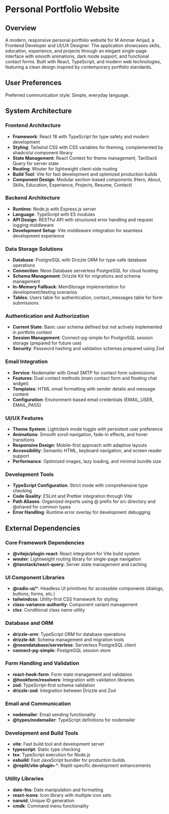 # Personal Portfolio Website

## Overview

A modern, responsive personal portfolio website for M Ammar Amjad, a Frontend Developer and UI/UX Designer. The application showcases skills, education, experience, and projects through an elegant single-page interface with smooth animations, dark mode support, and functional contact forms. Built with React, TypeScript, and modern web technologies, featuring a clean design inspired by contemporary portfolio standards.

## User Preferences

Preferred communication style: Simple, everyday language.

## System Architecture

### Frontend Architecture
- **Framework**: React 18 with TypeScript for type safety and modern development
- **Styling**: Tailwind CSS with CSS variables for theming, complemented by shadcn/ui component library
- **State Management**: React Context for theme management, TanStack Query for server state
- **Routing**: Wouter for lightweight client-side routing
- **Build Tool**: Vite for fast development and optimized production builds
- **Component Design**: Modular section-based components (Hero, About, Skills, Education, Experience, Projects, Resume, Contact)

### Backend Architecture
- **Runtime**: Node.js with Express.js server
- **Language**: TypeScript with ES modules
- **API Design**: RESTful API with structured error handling and request logging middleware
- **Development Setup**: Vite middleware integration for seamless development experience

### Data Storage Solutions
- **Database**: PostgreSQL with Drizzle ORM for type-safe database operations
- **Connection**: Neon Database serverless PostgreSQL for cloud hosting
- **Schema Management**: Drizzle Kit for migrations and schema management
- **In-Memory Fallback**: MemStorage implementation for development/testing scenarios
- **Tables**: Users table for authentication, contact_messages table for form submissions

### Authentication and Authorization
- **Current State**: Basic user schema defined but not actively implemented in portfolio context
- **Session Management**: Connect-pg-simple for PostgreSQL session storage (prepared for future use)
- **Security**: Password hashing and validation schemas prepared using Zod

### Email Integration
- **Service**: Nodemailer with Gmail SMTP for contact form submissions
- **Features**: Dual contact methods (main contact form and floating chat widget)
- **Templates**: HTML email formatting with sender details and message content
- **Configuration**: Environment-based email credentials (EMAIL_USER, EMAIL_PASS)

### UI/UX Features
- **Theme System**: Light/dark mode toggle with persistent user preference
- **Animations**: Smooth scroll navigation, fade-in effects, and hover transitions
- **Responsive Design**: Mobile-first approach with adaptive layouts
- **Accessibility**: Semantic HTML, keyboard navigation, and screen reader support
- **Performance**: Optimized images, lazy loading, and minimal bundle size

### Development Tools
- **TypeScript Configuration**: Strict mode with comprehensive type checking
- **Code Quality**: ESLint and Prettier integration through Vite
- **Path Aliases**: Organized imports using @ prefix for src directory and @shared for common types
- **Error Handling**: Runtime error overlay for development debugging

## External Dependencies

### Core Framework Dependencies
- **@vitejs/plugin-react**: React integration for Vite build system
- **wouter**: Lightweight routing library for single-page navigation
- **@tanstack/react-query**: Server state management and caching

### UI Component Libraries
- **@radix-ui/***: Headless UI primitives for accessible components (dialogs, buttons, forms, etc.)
- **tailwindcss**: Utility-first CSS framework for styling
- **class-variance-authority**: Component variant management
- **clsx**: Conditional class name utility

### Database and ORM
- **drizzle-orm**: TypeScript ORM for database operations
- **drizzle-kit**: Schema management and migration tools
- **@neondatabase/serverless**: Serverless PostgreSQL client
- **connect-pg-simple**: PostgreSQL session store

### Form Handling and Validation
- **react-hook-form**: Form state management and validation
- **@hookform/resolvers**: Integration with validation libraries
- **zod**: TypeScript-first schema validation
- **drizzle-zod**: Integration between Drizzle and Zod

### Email and Communication
- **nodemailer**: Email sending functionality
- **@types/nodemailer**: TypeScript definitions for nodemailer

### Development and Build Tools
- **vite**: Fast build tool and development server
- **typescript**: Static type checking
- **tsx**: TypeScript execution for Node.js
- **esbuild**: Fast JavaScript bundler for production builds
- **@replit/vite-plugin-***: Replit-specific development enhancements

### Utility Libraries
- **date-fns**: Date manipulation and formatting
- **react-icons**: Icon library with multiple icon sets
- **nanoid**: Unique ID generation
- **cmdk**: Command menu functionality
